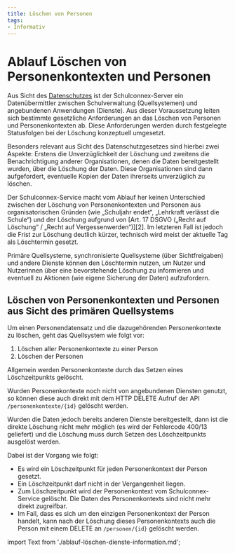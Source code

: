 ```yaml
---
title: Löschen von Personen
tags: 
- Informativ
---
```


# Ablauf Löschen von Personenkontexten und Personen

Aus Sicht des [Datenschutzes][1] ist der Schulconnex-Server ein Datenübermittler zwischen
Schulverwaltung (Quellsystemen) und angebundenen Anwendungen (Dienste). Aus dieser Voraussetzung
leiten sich bestimmte gesetzliche Anforderungen an das Löschen von Personen und Personenkontexten ab.
Diese Anforderungen werden durch festgelegte Statusfolgen bei der Löschung konzeptuell umgesetzt.

[1]: https://www.gesetze-im-internet.de/bdsg_2018/__25.html

Besonders relevant aus Sicht des Datenschutzgesetzes sind hierbei zwei Aspekte: Erstens die Unverzüglichkeit
der Löschung und zweitens die Benachrichtigung anderer Organisationen, denen die Daten bereitgestellt wurden,
über die Löschung der Daten. Diese Organisationen sind dann aufgefordert, eventuelle Kopien der Daten
ihrerseits unverzüglich zu löschen.

Der Schulconnex-Service macht vom Ablauf her keinen Unterschied zwischen der Löschung von Personenkontexten
und Personen aus organisatorischen Gründen (wie „Schuljahr endet“, „Lehrkraft verlässt die Schule“) und
der Löschung aufgrund von [Art. 17 DSGVO („Recht auf Löschung“ / „Recht auf Vergessenwerden“)][2].
Im letzteren Fall ist jedoch die Frist zur Löschung deutlich kürzer, technisch wird
meist der aktuelle Tag als Löschtermin gesetzt.

Primäre Quellsysteme, synchronisierte Quellsysteme (über Sichtfreigaben) und andere Dienste
können den Löschtermin nutzen, um Nutzer und Nutzerinnen über eine bevorstehende Löschung
zu informieren und eventuell zu Aktionen (wie eigene Sicherung der Daten) aufzufordern.

## Löschen von Personenkontexten und Personen aus Sicht des primären Quellsystems

Um einen Personendatensatz und die dazugehörenden Personenkontexte zu löschen, geht das Quellsystem wie folgt vor:

1. Löschen aller Personenkontexte zu einer Person
1. Löschen der Personen

Allgemein werden Personenkontexte durch das Setzen eines Löschzeitpunkts gelöscht.

Wurden Personenkontexte noch nicht von angebundenen Diensten genutzt, so können diese
auch direkt mit dem HTTP DELETE Aufruf der API `/personenkontexte/{id}` gelöscht werden.

Wurden die Daten jedoch bereits anderen Dienste bereitgestellt, dann ist die direkte Löschung
nicht mehr möglich (es wird der Fehlercode 400/13 geliefert) und die Löschung muss
durch Setzen des Löschzeitpunkts ausgelöst werden.

Dabei ist der Vorgang wie folgt:

- Es wird ein Löschzeitpunkt für jeden Personenkontext der Person gesetzt.
- Ein Löschzeitpunkt darf nicht in der Vergangenheit liegen.
- Zum Löschzeitpunkt wird der Personenkontext vom Schulconnex-Service gelöscht.
  Die Daten des Personenkontexts sind nicht mehr direkt zugreifbar.
- Im Fall, dass es sich um den einzigen Personenkontext der Person handelt, kann nach der Löschung
  dieses Personenkontexts auch die Person mit einem DELETE an `/personen/{id}` gelöscht werden.

import Text from './ablauf-löschen-dienste-information.md';

<Text />

